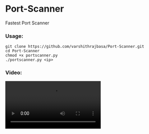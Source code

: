 # Port-Scanner
Fastest Port Scanner

### Usage:
```
git clone https://github.com/varshithrajbasa/Port-Scanner.git
cd Port-Scanner
chmod +x portscanner.py
./portscanner.py <ip>
```
### Video:

![Port-Scanner](https://github.com/varshithrajbasa/Port-Scanner/blob/master/video/Port-Scanner.mp4 "Fastest Port Scanner")